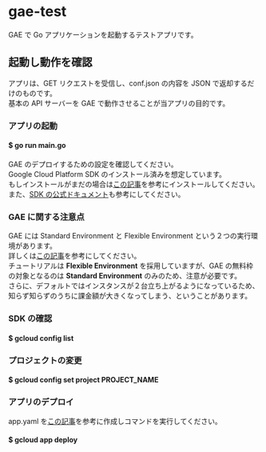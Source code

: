 # gae-test

GAE で Go アプリケーションを起動するテストアプリです。

## 起動し動作を確認

アプリは、GET リクエストを受信し、conf.json の内容を JSON で返却するだけのものです。<br/>
基本の API サーバーを GAE で動作させることが当アプリの目的です。

### アプリの起動

#### $ go run main.go

GAE のデプロイするための設定を確認してください。<br/>
Google Cloud Platform SDK のインストール済みを想定しています。<br/>
もしインストールがまだの場合は<a href="https://qiita.com/G-awa/items/e6904b040caa0096fba0">この記事</a>を参考にインストールしてください。<br/>
また、<a href="https://cloud.google.com/sdk/gcloud?hl=ja0">SDK の公式ドキュメント</a>も参考にしてください。

### GAE に関する注意点

GAE には Standard Environment と Flexible Environment という２つの実行環境があります。<br/>
詳しくは<a href="https://cloud.google.com/appengine/docs/the-appengine-environments">この記事</a>を参考にしてください。<br>
チュートリアルは <strong>Flexible Environment</strong> を採用していますが、GAE の無料枠の対象となるのは <strong>Standard Environment</strong> のみのため、注意が必要です。<br/>
さらに、デフォルトではインスタンスが２台立ち上がるようになっているため、知らず知らずのうちに課金額が大きくなってしまう、ということがあります。

### SDK の確認

#### $ gcloud config list

### プロジェクトの変更

#### $ gcloud config set project PROJECT_NAME

### アプリのデプロイ

app.yaml を<a href="https://cloud.google.com/appengine/docs/standard/go/config/appref?hl=ja">この記事</a>を参考に作成しコマンドを実行してください。

#### $ gcloud app deploy
